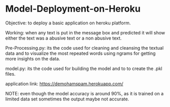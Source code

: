 # Model-Deployment-on-Heroku

Objective: to deploy a basic application on heroku platform.

Working: when any text is put in the message box and predicted it will show either the text was a abusive text or a non abusive text. 

Pre-Processing.py: its the code used for cleaning and cleansing the textual data and to visualize the most repeated words using ngrams for getting more insights on the data.

model.py: its the code used for building the model and to to create the .pkl files.

application link: https://demohamspam.herokuapp.com/

NOTE: even though the model accuracy is around 90%, as it is trained on a limited data set sometimes the output maybe not accurate.
